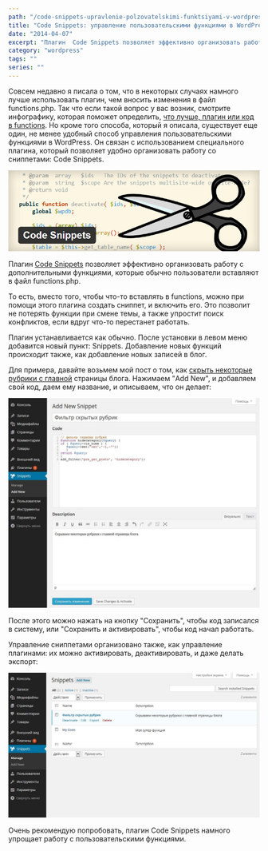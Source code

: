 ```yaml
---
path: "/code-snippets-upravlenie-polzovatelskimi-funktsiyami-v-wordpress"
title: "Code Snippets: управление пользовательскими функциями в WordPress"
date: "2014-04-07"
excerpt: "Плагин  Code Snippets позволяет эффективно организовать работу с дополнительными функциями, которые обычно пользователи вставляют в файл functions.php"
category: "wordpress"
tags: ""
series: ""
---
```


Совсем недавно я писала о том, что в некоторых случаях намного лучше использовать плагин, чем вносить изменения в файл functions.php. Так что если такой вопрос у вас возник, смотрите инфографику, которая поможет определить, [что лучше, плагин или код в functions](http://oriolo.ru/infografika-plagin-ili-snippet/ "Что использовать: плагин или сниппет? Инфографика"). Но кроме того способа, который я описала, существует еще один, не менее удобный способ управления пользовательскими функциями в WordPress. Он связан с использованием специального плагина, который позволяет удобно организовать работу со сниппетами: Code Snippets.

![Code Snippets](images/Code-Snippets.png)

Плагин [Code Snippets](http://wordpress.org/plugins/code-snippets/) позволяет эффективно организовать работу с дополнительными функциями, которые обычно пользователи вставляют в файл functions.php.

То есть, вместо того, чтобы что-то вставлять в functions, можно при помощи этого плагина создать сниппет, и включить его. Это позволит не потерять функции при смене темы, а также упростит поиск конфликтов, если вдруг что-то перестанет работать.

Плагин устанавливается как обычно. После установки в левом меню добавится новый пункт: Snippets. Добавление новых функций происходит также, как добавление новых записей в блог.

Для примера, давайте возьмем мой пост о том, как [скрыть некоторые рубрики с главной](http://oriolo.ru/skryivaem-zapisi-opredelennyih-rubrik-s-glavnoy-stranitsyi/ "Скрываем записи определенных рубрик с главной страницы") страницы блога. Нажимаем "Add New", и добавляем свой код, даем ему название, и описываем, что он делает:

[![сниппеты](images/snippety.jpg)](http://oriolo.ru/wp-content/uploads/2014/04/snippety.jpg)

После этого можно нажать на кнопку "Сохранить", чтобы код записался в систему, или "Сохранить и активировать", чтобы код начал работать.

Управление сниппетами организовано также, как управление плагинами: их можно активировать, деактивировать, и даже делать экспорт:

[![управление функциями](images/upravlenie.jpg)](http://oriolo.ru/wp-content/uploads/2014/04/upravlenie.jpg)

Очень рекомендую попробовать, плагин Code Snippets намного упрощает работу с пользовательскими функциями.

